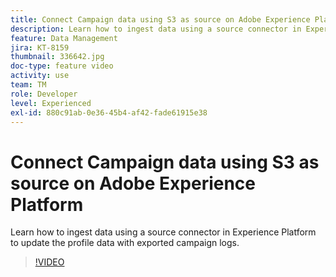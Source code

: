 ```yaml
---
title: Connect Campaign data using S3 as source on Adobe Experience Platform
description: Learn how to ingest data using a source connector in Experience Platform to update the profile data with exported campaign logs.
feature: Data Management
jira: KT-8159
thumbnail: 336642.jpg
doc-type: feature video
activity: use
team: TM
role: Developer
level: Experienced
exl-id: 880c91ab-0e36-45b4-af42-fade61915e38
---
```

# Connect Campaign data using S3 as source on Adobe Experience Platform

Learn how to ingest data using a source connector in Experience Platform to update the profile data with exported campaign logs.

>[!VIDEO](https://video.tv.adobe.com/v/336642?quality=12&learn=on)
